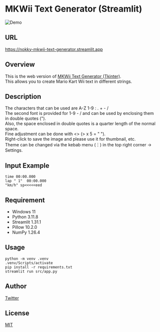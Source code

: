 # MKWii Text Generator (Streamlit)
![Demo](https://github.com/nkfr26/mkwii-text-generator-streamlit/assets/148517866/5a5f10fe-ca4d-4df2-9dd6-f2f4f53d0922)

## URL
https://nokky-mkwii-text-generator.streamlit.app

## Overview
This is the web version of [MKWii Text Generator (Tkinter)](https://github.com/nkfr26/mkwii-text-generator-tkinter/).  
This allows you to create Mario Kart Wii text in different strings.

## Description
The characters that can be used are A-Z 1-9 : . + - /  
The second font is provided for 1-9 - / and can be used by enclosing them in double quotes (").  
Also, the space enclosed in double quotes is a quarter length of the normal space.  
Fine adjustment can be done with <> (> x 5 = " ").  
Right-click to save the image and please use it for thumbnail, etc.  
Theme can be changed via the kebab menu (︙) in the top right corner -> Settings.

## Input Example
```
time 00:00.000
lap " 1"  00:00.000
"km/h" sp<<<<<eed
```

## Requirement
- Windows 11
- Python 3.11.8
- Streamlit 1.31.1
- Pillow 10.2.0
- NumPy 1.26.4

## Usage
```
python -m venv .venv
.venv/Scripts/activate
pip install -r requirements.txt
streamlit run src/app.py
```

## Author
[Twitter](https://twitter.com/nkfr26/)

## License
[MIT](https://github.com/nkfr26/mkwii-text-generator-streamlit/blob/main/LICENSE/)
